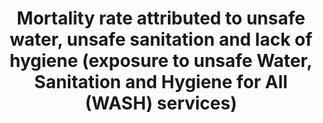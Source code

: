 ---
data_non_statistical: true
goal_meta_link: http://unstats.un.org/sdgs/files/metadata-compilation/Metadata-Goal-3.pdf
graph: null
graph_title: Mortality rate attributed to unsafe water, unsafe sanitation and lack
  of hygiene (exposure to unsafe Water, Sanitation and Hygiene for All (WASH) services)
graph_type: null
has_metadata: false
indicator: 3.9.2
indicator_name: Mortality rate attributed to unsafe water, unsafe sanitation and lack
  of hygiene (exposure to unsafe Water, Sanitation and Hygiene for All (WASH) services)
indicator_sort_order: 03-09-02
indicator_variable: null
layout: indicator
national_geographical_coverage: United States
permalink: /3-9-2/
published: true
reporting_status: notstarted
sdg_goal: 3
source_active_1: true
source_notes_1: null
source_title_1: null
target: By 2030, substantially reduce the number of deaths and illnesses from hazardous
  chemicals and air, water and soil pollution and contamination.
target_id: '3.9'
title: Mortality rate attributed to unsafe water, unsafe sanitation and lack of hygiene
  (exposure to unsafe Water, Sanitation and Hygiene for All (WASH) services)
un_custodial_agency: 'WHO (Partnering Agencies: UNEP)'
un_designated_tier: '1'
variable_description: null
variable_notes: null
---